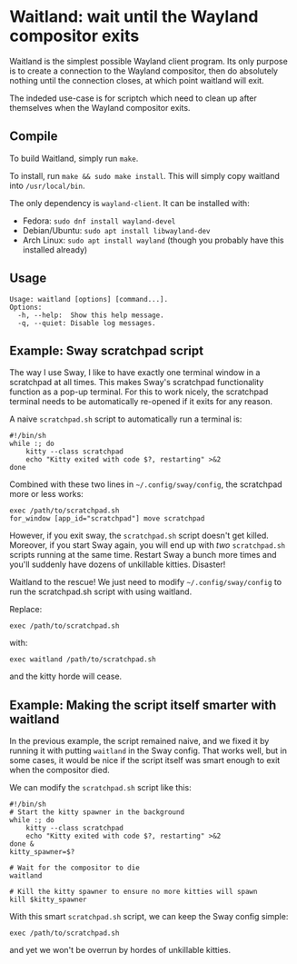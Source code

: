 # Waitland: wait until the Wayland compositor exits

Waitland is the simplest possible Wayland client program.
Its only purpose is to create a connection to the Wayland compositor,
then do absolutely nothing until the connection closes,
at which point waitland will exit.

The indeded use-case is for scriptch which need to clean up after themselves
when the Wayland compositor exits.

## Compile

To build Waitland, simply run `make`.

To install, run `make && sudo make install`.
This will simply copy waitland into `/usr/local/bin`.

The only dependency is `wayland-client`. It can be installed with:

* Fedora: `sudo dnf install wayland-devel`
* Debian/Ubuntu: `sudo apt install libwayland-dev`
* Arch Linux: `sudo apt install wayland` (though you probably have this installed already)

## Usage

```
Usage: waitland [options] [command...].
Options:
  -h, --help:  Show this help message.
  -q, --quiet: Disable log messages.
```

## Example: Sway scratchpad script

The way I use Sway, I like to have exactly one terminal window in a scratchpad at all times.
This makes Sway's scratchpad functionality function as a pop-up terminal.
For this to work nicely, the scratchpad terminal needs to be automatically re-opened
if it exits for any reason.

A naive `scratchpad.sh` script to automatically run a terminal is:

```
#!/bin/sh
while :; do
    kitty --class scratchpad
    echo "Kitty exited with code $?, restarting" >&2
done
```

Combined with these two lines in `~/.config/sway/config`, the scratchpad more or less works:

```
exec /path/to/scratchpad.sh
for_window [app_id="scratchpad"] move scratchpad
```

However, if you exit sway, the `scratchpad.sh` script doesn't get killed.
Moreover, if you start Sway again, you will end up with *two* `scratchpad.sh` scripts
running at the same time.
Restart Sway a bunch more times and you'll suddenly have dozens of unkillable kitties.
Disaster!

Waitland to the rescue! We just need to modify `~/.config/sway/config` to
run the scratchpad.sh script with using waitland.

Replace:

```
exec /path/to/scratchpad.sh
```

with:

```
exec waitland /path/to/scratchpad.sh
```

and the kitty horde will cease.

## Example: Making the script itself smarter with waitland

In the previous example, the script remained naive, and we fixed it by
running it with putting `waitland` in the Sway config.
That works well, but in some cases, it would be nice if the script itself was
smart enough to exit when the compositor died.

We can modify the `scratchpad.sh` script like this:

```
#!/bin/sh
# Start the kitty spawner in the background
while :; do
    kitty --class scratchpad
    echo "Kitty exited with code $?, restarting" >&2
done &
kitty_spawner=$?

# Wait for the compositor to die
waitland

# Kill the kitty spawner to ensure no more kitties will spawn
kill $kitty_spawner
```

With this smart `scratchpad.sh` script, we can keep the Sway config simple:

```
exec /path/to/scratchpad.sh
```

and yet we won't be overrun by hordes of unkillable kitties.
